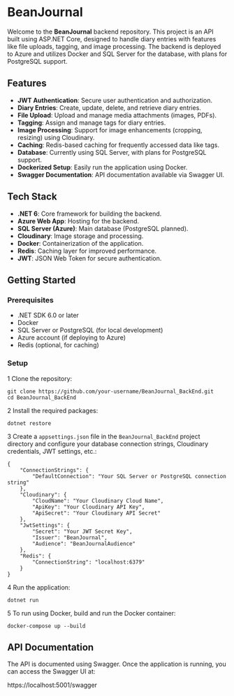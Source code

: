 
# BeanJournal

Welcome to the **BeanJournal** backend repository. This project is an API built using ASP.NET Core, designed to handle diary entries with features like file uploads, tagging, and image processing. The backend is deployed to Azure and utilizes Docker and SQL Server for the database, with plans for PostgreSQL support.


## Features

- **JWT Authentication**: Secure user authentication and authorization.
- **Diary Entries**: Create, update, delete, and retrieve diary entries.
- **File Upload**: Upload and manage media attachments (images, PDFs).
- **Tagging**: Assign and manage tags for diary entries.
- **Image Processing**: Support for image enhancements (cropping, resizing) using Cloudinary.
- **Caching**: Redis-based caching for frequently accessed data like tags.
- **Database**: Currently using SQL Server, with plans for PostgreSQL support.
- **Dockerized Setup**: Easily run the application using Docker.
- **Swagger Documentation**: API documentation available via Swagger UI.


## Tech Stack

- **.NET 6**: Core framework for building the backend.
- **Azure Web App**: Hosting for the backend.
- **SQL Server (Azure)**: Main database (PostgreSQL planned).
- **Cloudinary**: Image storage and processing.
- **Docker**: Containerization of the application.
- **Redis**: Caching layer for improved performance.
- **JWT**: JSON Web Token for secure authentication.


## Getting Started

### Prerequisites

- .NET SDK 6.0 or later
- Docker
- SQL Server or PostgreSQL (for local development)
- Azure account (if deploying to Azure)
- Redis (optional, for caching)

### Setup

1 Clone the repository:
   ```
   git clone https://github.com/your-username/BeanJournal_BackEnd.git
   cd BeanJournal_BackEnd
   ```

2 Install the required packages:

    dotnet restore

3 Create a ```appsettings.json``` file in the ```BeanJournal_BackEnd``` project directory and configure your database connection strings, Cloudinary credentials, JWT settings, etc.:

    {
        "ConnectionStrings": {
            "DefaultConnection": "Your SQL Server or PostgreSQL connection string"
        },
        "Cloudinary": {
            "CloudName": "Your Cloudinary Cloud Name",
            "ApiKey": "Your Cloudinary API Key",
            "ApiSecret": "Your Cloudinary API Secret"
        },
        "JwtSettings": {
            "Secret": "Your JWT Secret Key",
            "Issuer": "BeanJournal",
            "Audience": "BeanJournalAudience"
        },
        "Redis": {
            "ConnectionString": "localhost:6379"
        }
    }
4 Run the application:

    dotnet run

5 To run using Docker, build and run the Docker container:

    docker-compose up --build


## API Documentation

The API is documented using Swagger. Once the application is running, you can access the Swagger UI at:

https://localhost:5001/swagger
